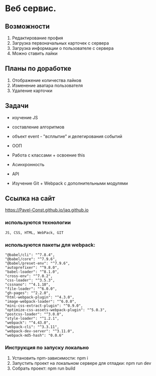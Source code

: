 # Веб сервис.

## Возможности

1. Редактирование профия
2. Загрузка первоначальных карточек с сервера
3. Загрузка информации о пользователе с сервера
4. Можно ставить лайки

## Планы по доработке

1. Отображение количества лайков
2. Изменение аватара пользователя
3. Удаление карточки

## Задачи

- изучение JS

- составление алгоритмов

- объект event - "всплытие" и делегирования событий

- ООП

- Работа с классами + освоение this

- Асинхронность

- API

- Изучение Git + Webpack с дополнительными модулями

## Ссылка на сайт
   https://Pavel-Const.github.io/jaq.github.io

### используются технологии
    JS, CSS, HTML, WebPack, GIT
### используются пакеты для webpack:
    "@babel/cli": "^7.8.4",
    "@babel/core": "^7.9.6",
    "@babel/preset-env": "^7.9.6",
    "autoprefixer": "^9.8.0",
    "babel-loader": "^8.1.0",
    "cross-env": "^7.0.2",
    "css-loader": "^3.5.3",
    "cssnano": "^4.1.10",
    "file-loader": "^6.0.0",
    "gh-pages": "^2.2.0",
    "html-webpack-plugin": "^4.3.0",
    "image-webpack-loader": "^6.0.0",
    "mini-css-extract-plugin": "^0.9.0",
    "optimize-css-assets-webpack-plugin": "^5.0.3",
    "postcss-loader": "^3.0.0",
    "style-loader": "^1.2.1",
    "webpack": "^4.43.0",
    "webpack-cli": "^3.3.11",
    "webpack-dev-server": "^3.11.0",
    "webpack-md5-hash": "0.0.6"
### Инструкция по запуску локально
1.  Установить npm-зависимости: npm i
2.  Запустить проект на локальном сервере для отладки: npm run dev
3.  Cобрать проект: npm run build
